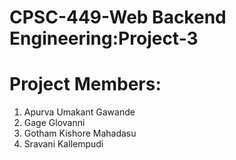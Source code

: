 # CPSC-449-Web Backend Engineering:Project-3
# Project Members:

1. Apurva Umakant Gawande
2. Gage Glovanni
3. Gotham Kishore Mahadasu
4. Sravani Kallempudi
